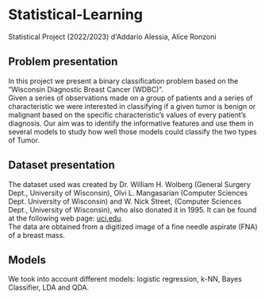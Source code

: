 # Statistical-Learning
Statistical Project (2022/2023)
d'Addario Alessia, Alice Ronzoni

## Problem presentation
In this project we present a binary classification problem based on the  “Wisconsin Diagnostic Breast Cancer (WDBC)”.\
Given a series of observations made on a group of patients and a series of characteristic we were interested in classifying if a given tumor is benign or malignant based on the specific characteristic’s values of every patient’s diagnosis. Our aim was to identify the informative features and use them in several models to study how well those models could classify the two types of Tumor.

## Dataset presentation
The dataset used was created by Dr. William H. Wolberg (General Surgery Dept., University of Wisconsin), Olvi L. Mangasarian (Computer Sciences Dept. University of Wisconsin) and W. Nick Street, (Computer Sciences Dept., University of Wisconsin), who also donated it in 1995. It can be found at the following web page: [uci.edu](https://archive.ics.uci.edu/dataset/17/breast+cancer+wisconsin+diagnostic).\
The data are obtained from a digitized image of a fine needle aspirate (FNA) of a breast mass.

## Models
We took into account different models: logistic regression, k-NN, Bayes Classifier, LDA and QDA.
